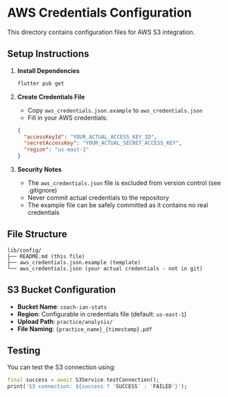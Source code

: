 # AWS Credentials Configuration

This directory contains configuration files for AWS S3 integration.

## Setup Instructions

1. **Install Dependencies**
   ```bash
   flutter pub get
   ```

2. **Create Credentials File**
   - Copy `aws_credentials.json.example` to `aws_credentials.json`
   - Fill in your AWS credentials:
   ```json
   {
     "accessKeyId": "YOUR_ACTUAL_ACCESS_KEY_ID",
     "secretAccessKey": "YOUR_ACTUAL_SECRET_ACCESS_KEY", 
     "region": "us-east-1"
   }
   ```

3. **Security Notes**
   - The `aws_credentials.json` file is excluded from version control (see .gitignore)
   - Never commit actual credentials to the repository
   - The example file can be safely committed as it contains no real credentials

## File Structure
```
lib/config/
├── README.md (this file)
├── aws_credentials.json.example (template)
└── aws_credentials.json (your actual credentials - not in git)
```

## S3 Bucket Configuration
- **Bucket Name**: `coach-ian-stats`
- **Region**: Configurable in credentials file (default: `us-east-1`)
- **Upload Path**: `practice/analysis/`
- **File Naming**: `{practice_name}_{timestamp}.pdf`

## Testing
You can test the S3 connection using:
```dart
final success = await S3Service.testConnection();
print('S3 connection: ${success ? 'SUCCESS' : 'FAILED'}');
```
